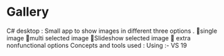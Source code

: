 # Gallery
 C# desktop :  Small app to show images in different three options . single image multi selected image  Slideshow selected image   extra nonfunctional options       Concepts and tools used :               Using :-  VS 19
